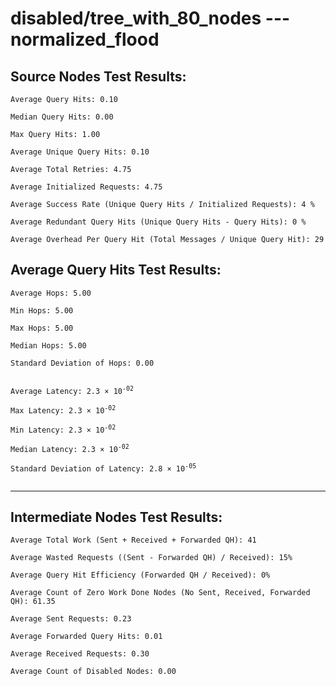 # disabled/tree_with_80_nodes --- normalized_flood
## Source Nodes Test Results:
	Average Query Hits: 0.10

	Median Query Hits: 0.00

	Max Query Hits: 1.00

	Average Unique Query Hits: 0.10

	Average Total Retries: 4.75

	Average Initialized Requests: 4.75

	Average Success Rate (Unique Query Hits / Initialized Requests): 4 %

	Average Redundant Query Hits (Unique Query Hits - Query Hits): 0 %

	Average Overhead Per Query Hit (Total Messages / Unique Query Hit): 29



## Average Query Hits Test Results:
<pre><code>Average Hops: 5.00

Min Hops: 5.00

Max Hops: 5.00

Median Hops: 5.00

Standard Deviation of Hops: 0.00


Average Latency: 2.3 × 10<sup>-02</sup>

Max Latency: 2.3 × 10<sup>-02</sup>

Min Latency: 2.3 × 10<sup>-02</sup>

Median Latency: 2.3 × 10<sup>-02</sup>

Standard Deviation of Latency: 2.8 × 10<sup>-05</sup>

</code></pre>

---------------------------------------------
## Intermediate Nodes Test Results:

	Average Total Work (Sent + Received + Forwarded QH): 41

	Average Wasted Requests ((Sent - Forwarded QH) / Received): 15%

	Average Query Hit Efficiency (Forwarded QH / Received): 0%

	Average Count of Zero Work Done Nodes (No Sent, Received, Forwarded QH): 61.35

	Average Sent Requests: 0.23

	Average Forwarded Query Hits: 0.01

	Average Received Requests: 0.30

	Average Count of Disabled Nodes: 0.00

